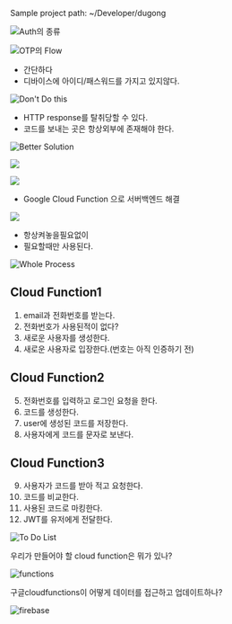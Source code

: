 Sample project path:  ~/Developer/dugong

![Auth의 종류](http://d.pr/i/yA2am8+)

![OTP의 Flow](http://d.pr/i/e0TgnP+)

* 간단하다
* 디바이스에 아이디/패스워드를 가지고 있지않다.

![Don't Do this](http://d.pr/i/KfROy5+)

* HTTP response를 탈취당할 수 있다.
* 코드를 보내는 곳은 항상외부에 존재해야 한다.

![Better Solution](http://d.pr/i/tDNpn7+)

![](http://d.pr/i/21r1v+)

![](http://d.pr/i/hoFbcm+)

* Google Cloud Function 으로 서버백엔드 해결

![](http://d.pr/i/p9uZAa+)

* 항상켜놓을필요없이 
* 필요할때만 사용된다.

![Whole Process](http://d.pr/i/o0AIF+)

## Cloud Function1
1. email과 전화번호를 받는다.
2. 전화번호가 사용된적이 없다?
3. 새로운 사용자를 생성한다.
4. 새로운 사용자로 입장한다.(번호는 아직 인증하기 전)

## Cloud Function2
5. 전화번호를 입력하고 로그인 요청을 한다.
6. 코드를 생성한다.
7. user에 생성된 코드를 저장한다.
8. 사용자에게 코드를 문자로 보낸다.

## Cloud Function3
9. 사용자가 코드를 받아 적고 요청한다.
10. 코드를 비교한다.
11. 사용된 코드로 마킹한다.
12. JWT를 유저에게 전달한다.

![To Do List](http://d.pr/i/8aLdG3+)

우리가 만들어야 할 cloud function은 뭐가 있나?

![functions](http://d.pr/i/hStixp+)

구글cloudfunctions이 어떻게 데이터를 접근하고 업데이트하나?

![firebase](http://d.pr/i/6VZ2kU+)



